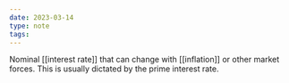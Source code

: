 ```yaml
---
date: 2023-03-14
type: note
tags: 
---
```


Nominal [[interest rate]] that can change with [[inflation]] or other market forces. This is usually dictated by the prime interest rate.
